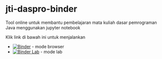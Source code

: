# jti-daspro-binder
Tool online untuk membantu pembelajaran mata kuliah dasar pemrograman Java menggunakan jupyter notebook

Klik link di bawah ini untuk menjalankan
+ [![Binder](https://mybinder.org/badge_logo.svg)](https://mybinder.org/v2/gh/0d3ng/jti-daspro-binder.git/master) - mode browser
+ [![Binder Lab](https://mybinder.org/badge_logo.svg)](https://mybinder.org/v2/gh/0d3ng/jti-daspro-binder.git/master?urlpath=lab) - mode lab
